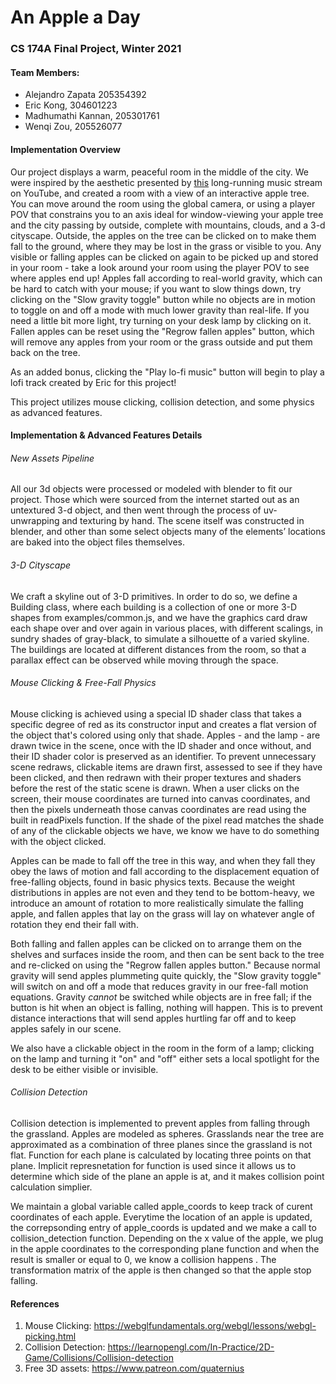 # An Apple a Day

### CS 174A Final Project, Winter 2021



#### Team Members:

- Alejandro Zapata 205354392
- Eric Kong, 304601223
- Madhumathi Kannan, 205301761
- Wenqi Zou, 205526077



#### Implementation Overview

Our project displays a warm, peaceful room in the middle of the city. We were inspired by the aesthetic presented by [this](https://www.youtube.com/watch?v=5qap5aO4i9A) long-running music stream on YouTube, and created a room with a view of an interactive apple tree. You can move around the room using the global camera, or using a player POV that constrains you to an axis ideal for window-viewing your apple tree and the city passing by outside, complete with mountains, clouds, and a 3-d cityscape. Outside, the apples on the tree can be clicked on to make them fall to the ground, where they may be lost in the grass or visible to you. Any visible or falling apples can be clicked on again to be picked up and stored in your room - take a look around your room using the player POV to see where apples end up! Apples fall according to real-world gravity, which can be hard to catch with your mouse; if you want to slow things down, try clicking on the "Slow gravity toggle" button while no objects are in motion to toggle on and off a mode with much lower gravity than real-life. If you need a little bit more light, try turning on your desk lamp by clicking on it. Fallen apples can be reset using the "Regrow fallen apples" button, which will remove  any apples from your room or the grass outside and put them back on the tree.

As an added bonus, clicking the "Play lo-fi music" button will begin to play a lofi track created by Eric for this project!

This project utilizes mouse clicking, collision detection, and some physics as advanced features.



#### Implementation & Advanced Features Details

###### New Assets Pipeline

All our 3d objects were processed or modeled with blender to fit our project. Those which were sourced from the internet started out as an untextured 3-d object, and then went through the process of uv-unwrapping and texturing by hand. The scene itself was constructed in blender, and other than some select objects many of the elements’ locations are baked into the object files themselves.

###### 3-D Cityscape

We craft a skyline out of 3-D primitives. In order to do so, we define a Building class, where each building is a collection of one or more 3-D shapes from examples/common.js, and we have the graphics card draw each shape over and over again in various places, with different scalings, in sundry shades of gray-black, to simulate a silhouette of a varied skyline. The buildings are located at different distances from the room, so that a parallax effect can be observed while moving through the space.

###### Mouse Clicking & Free-Fall Physics

Mouse clicking is achieved using a special ID shader class that takes a specific degree of red as its constructor input and creates a flat version of the object that's colored using only that shade. Apples - and the lamp - are drawn twice in the scene, once with the ID shader and once without, and their ID shader color is preserved as an identifier. To prevent unnecessary scene redraws, clickable items are drawn first, assessed to see if they have been clicked, and then redrawn with their proper textures and shaders before the rest of the static scene is drawn. When a user clicks on the screen, their mouse coordinates are turned into canvas coordinates, and then the pixels underneath those canvas coordinates are read using the built in readPixels function. If the shade of the pixel read matches the shade of any of the clickable objects we have, we know we have to do something with the object clicked. 

Apples can be made to fall off the tree in this way, and when they fall they obey the laws of motion and fall according to the displacement equation of free-falling objects, found in basic physics texts. Because the weight distributions in apples are not even and they tend to be bottom-heavy, we introduce an amount of rotation to more realistically simulate the falling apple, and fallen apples that lay on the grass will lay on whatever angle of rotation they end their fall with. 

Both falling and fallen apples can be clicked on to arrange them on the shelves and surfaces inside the room, and then can be sent back to the tree and re-clicked on using the "Regrow fallen apples button." Because normal gravity will send apples plummeting quite quickly, the "Slow gravity toggle" will switch on and off a mode that reduces gravity in our free-fall motion equations. Gravity _cannot_ be switched while objects are in free fall; if the button is hit when an object is falling, nothing will happen. This is to prevent distance interactions that will send apples hurtling far off and to keep apples safely in our scene.

We also have a clickable object in the room in the form of a lamp; clicking on the lamp and turning it "on" and "off" either sets a local spotlight for the desk to be either visible or invisible.

###### Collision Detection

Collision detection is implemented to prevent apples from falling through the grassland. Apples are modeled as spheres.  Grasslands near the tree are approximated as a combination of three planes since the grassland is not flat. Function for each plane is calculated by locating three points on that plane. Implicit represnetation for function is used since it allows us to determine which side of the plane an apple is at, and it makes collision point calculation simplier.

We maintain a global variable called apple_coords to keep track of curent coordinates of each apple. Everytime the location of an apple is updated, the correpsonding entry of apple_coords is updated and we make a call to collision_detection function. Depending on the x value of the apple, we plug in the apple coordinates to the corresponding plane function and when the result is smaller or equal to 0, we know a collision happens . The transformation matrix of the apple is then changed so that the apple stop falling.

#### References

1. Mouse Clicking: https://webglfundamentals.org/webgl/lessons/webgl-picking.html
2. Collision Detection: https://learnopengl.com/In-Practice/2D-Game/Collisions/Collision-detection
3. Free 3D assets: https://www.patreon.com/quaternius





  
